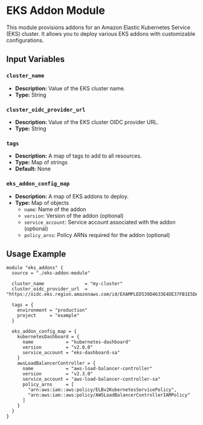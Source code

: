 # EKS Addon Module

This module provisions addons for an Amazon Elastic Kubernetes Service (EKS) cluster. It allows you to deploy various EKS addons with customizable configurations.

## Input Variables

### `cluster_name`

- **Description:** Value of the EKS cluster name.
- **Type:** String

### `cluster_oidc_provider_url`

- **Description:** Value of the EKS cluster OIDC provider URL.
- **Type:** String

### `tags`

- **Description:** A map of tags to add to all resources.
- **Type:** Map of strings
- **Default:** None

### `eks_addon_config_map`

- **Description:** A map of EKS addons to deploy.
- **Type:** Map of objects
  - `name`: Name of the addon
  - `version`: Version of the addon (optional)
  - `service_account`: Service account associated with the addon (optional)
  - `policy_arns`: Policy ARNs required for the addon (optional)

## Usage Example

```hcl
module "eks_addons" {
  source = "./eks-addon-module"

  cluster_name               = "my-cluster"
  cluster_oidc_provider_url  = "https://oidc.eks.region.amazonaws.com/id/EXAMPLED539D4633E4DE37FB1E5DAF51BDA"
  
  tags = {
    environment = "production"
    project     = "example"
  }

  eks_addon_config_map = {
    kubernetesDashboard = {
      name            = "kubernetes-dashboard"
      version         = "v2.0.0"
      service_account = "eks-dashboard-sa"
    }
    awsLoadBalancerController = {
      name            = "aws-load-balancer-controller"
      version         = "v2.3.0"
      service_account = "aws-load-balancer-controller-sa"
      policy_arns     = [
        "arn:aws:iam::aws:policy/ELBv2KubernetesServicePolicy",
        "arn:aws:iam::aws:policy/AWSLoadBalancerControllerIAMPolicy"
      ]
    }
  }
}
